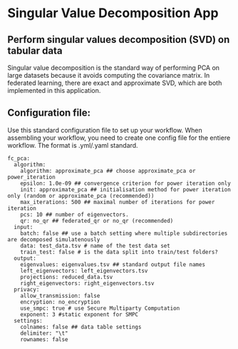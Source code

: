 # Singular Value Decomposition App

## Perform singular values decomposition (SVD) on tabular data
Singular value decomposition is the standard way of performing PCA on large datasets because it avoids computing the covariance matrix. In federated learning, there are exact and approximate SVD, which are both implemented in this application.

## Configuration file:
Use this standard configuration file to set up your workflow. When assembling your workflow, you need to create one config file for the entiere workflow. The format is .yml/.yaml standard.

```
fc_pca:
  algorithm:
    algorithm: approximate_pca ## choose approximate_pca or power_iteration
    epsilon: 1.0e-09 ## convergence criterion for power iteration only
    init: approximate_pca ## initialisation method for power iteration only (random or approximate_pca (recommended))
    max_iterations: 500 ## maximal number of iterations for power iteration
    pcs: 10 ## number of eigenvectors.
    qr: no_qr ## federated_qr or no_qr (recommended)
  input:
    batch: false ## use a batch setting where multiple subdirectories are decomposed simulatenously
    data: test_data.tsv # name of the test data set
    train_test: false # is the data split into train/test folders?
  output:
    eigenvalues: eigenvalues.tsv ## standard output file names
    left_eigenvectors: left_eigenvectors.tsv
    projections: reduced_data.tsv
    right_eigenvectors: right_eigenvectors.tsv
  privacy:
    allow_transmission: false 
    encryption: no_encryption
    use_smpc: true # use Secure Multiparty Computation
    exponent: 3 #static exponent for SMPC
  settings:
    colnames: false ## data table settings
    delimiter: "\t"
    rownames: false


```
